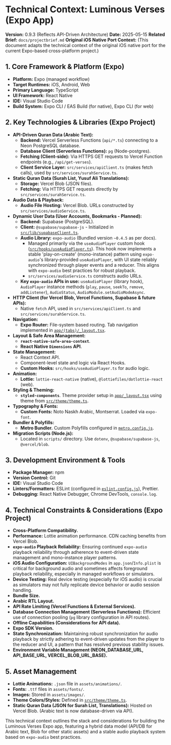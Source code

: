 # Technical Context: Luminous Verses (Expo App)

**Version:** 0.9.3 (Reflects API-Driven Architecture)
**Date:** 2025-05-15
**Related Brief:** `docs/projectbrief.md`
**Original iOS Native Port Context:** (This document adapts the technical context of the original iOS native port for the current Expo-based cross-platform project.)

## 1. Core Framework & Platform (Expo)

-   **Platform:** Expo (managed workflow)
-   **Target Runtimes:** iOS, Android, Web
-   **Primary Language:** TypeScript
-   **UI Framework:** React Native
-   **IDE:** Visual Studio Code
-   **Build System:** Expo CLI / EAS Build (for native), Expo CLI (for web)

## 2. Key Technologies & Libraries (Expo Project)

-   **API-Driven Quran Data (Arabic Text):**
    -   **Backend:** Vercel Serverless Functions (`api/*.ts`) connecting to a Neon PostgreSQL database.
    -   **Database Client (Serverless Functions):** `pg` (Node-postgres).
    -   **Fetching (Client-side):** Via HTTPS GET requests to Vercel Function endpoints (e.g., `/api/get-verses`).
    -   **Client Service Layer:** `src/services/apiClient.ts` (makes fetch calls), used by `src/services/surahService.ts`.
-   **Static Quran Data (Surah List, Yusuf Ali Translations):**
    -   **Storage:** Vercel Blob (JSON files).
    -   **Fetching:** Via HTTPS GET requests directly by `src/services/surahService.ts`.
-   **Audio Data & Playback:**
    -   **Audio File Hosting:** Vercel Blob. URLs constructed by `src/services/audioService.ts`.
-   **Dynamic User Data (User Accounts, Bookmarks - Planned):**
    -   **Backend:** Supabase (PostgreSQL).
    -   **Client:** `@supabase/supabase-js` - Initialized in [`src/lib/supabaseClient.ts`](src/lib/supabaseClient.ts:1).
    -   **Audio Library:** `expo-audio` (Bundled version `~0.4.5` as per docs).
        -   Managed primarily via the `useAudioPlayer` custom hook ([`src/hooks/useAudioPlayer.ts`](src/hooks/useAudioPlayer.ts:1)). This hook now implements a stable 'play-on-create' (mono-instance) pattern using `expo-audio`'s library-provided `useAudioPlayer`, with UI state reliably synchronized through player events and a reducer. This aligns with `expo-audio` best practices for robust playback.
        -   `src/services/audioService.ts` constructs audio URLs.
    -   **Key `expo-audio` APIs in use:** `useAudioPlayer` (library hook), `AudioPlayer` instance methods (`play`, `pause`, `seekTo`, `remove`, `addListener`), `AudioStatus`, `AudioModule.setAudioModeAsync`.
-   **HTTP Client (for Vercel Blob, Vercel Functions, Supabase & future APIs):**
    -   Native `fetch` API, used in `src/services/apiClient.ts` and `src/services/surahService.ts`.
-   **Navigation:**
    -   **Expo Router:** File-system based routing. Tab navigation implemented in [`app/(tabs)/_layout.tsx`](app/(tabs)/_layout.tsx:1).
-   **Layout & Safe Area Management:**
    -   **`react-native-safe-area-context`**.
    -   **React Native `Dimensions` API**.
-   **State Management:**
    -   React Context API.
    -   Component-level state and logic via React Hooks.
    -   **Custom Hooks:** `src/hooks/useAudioPlayer.ts` for audio logic.
-   **Animation:**
    -   **Lottie:** `lottie-react-native` (native), `@lottiefiles/dotlottie-react` (web).
-   **Styling & Theming:**
    -   **`styled-components`**. Theme provider setup in [`app/_layout.tsx`](app/_layout.tsx:1) using theme from [`src/theme/theme.ts`](src/theme/theme.ts:1).
-   **Typography & Fonts:**
    -   **Custom Fonts:** Noto Naskh Arabic, Montserrat. Loaded via `expo-font`.
-   **Bundler & Polyfills:**
    -   **Metro Bundler.** Custom Polyfills configured in [`metro.config.js`](metro.config.js:1).
-   **Migration Scripts (Node.js):**
    -   Located in `scripts/` directory. Use `dotenv`, `@supabase/supabase-js`, `@vercel/blob`.

## 3. Development Environment & Tools

-   **Package Manager:** npm
-   **Version Control:** Git
-   **IDE:** Visual Studio Code
-   **Linters/Formatters:** ESLint (configured in [`eslint.config.js`](eslint.config.js:1)), Prettier.
-   **Debugging:** React Native Debugger, Chrome DevTools, `console.log`.

## 4. Technical Constraints & Considerations (Expo Project)

-   **Cross-Platform Compatibility.**
-   **Performance:** Lottie animation performance. CDN caching benefits from Vercel Blob.
-   **`expo-audio` Playback Reliability:** Ensuring continued `expo-audio` playback reliability through adherence to event-driven state management and mono-instance player patterns.
-   **iOS Audio Configuration:** `UIBackgroundModes` in `app.json`/`Info.plist` is critical for background audio and sometimes affects foreground playback reliability, especially in managed workflows or simulators.
-   **Device Testing:** Real device testing (especially for iOS audio) is crucial as simulators may not fully replicate device behavior or audio session handling.
-   **Bundle Size.**
-   **Arabic RTL Layout.**
-   **API Rate Limiting (Vercel Functions & External Services).**
-   **Database Connection Management (Serverless Functions):** Efficient use of connection pooling (`pg` library configuration in API routes).
-   **Offline Capabilities (Considerations for API data).**
-   **Expo SDK Version.**
-   **State Synchronization:** Maintaining robust synchronization for audio playback by strictly adhering to event-driven updates from the player to the reducer and UI, a pattern that has resolved previous stability issues.
-   **Environment Variable Management (NEON_DATABASE_URL, API_BASE_URL, VERCEL_BLOB_URL_BASE).**

## 5. Asset Management

-   **Lottie Animations:** `.json` file in `assets/animations/`.
-   **Fonts:** `.ttf` files in `assets/fonts/`.
-   **Images:** Stored in `assets/images/`.
-   **Theme Colors/Styles:** Defined in [`src/theme/theme.ts`](src/theme/theme.ts:1).
-   **Static Quran Data (JSON for Surah List, Translations):** Hosted on Vercel Blob. (Arabic text is now database-driven via API).

This technical context outlines the stack and considerations for building the Luminous Verses Expo app, featuring a hybrid data model (API/DB for Arabic text, Blob for other static assets) and a stable audio playback system based on `expo-audio` best practices.